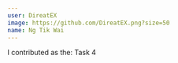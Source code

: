 ```yaml
---
user: DireatEX
image: https://github.com/DireatEX.png?size=50
name: Ng Tik Wai
---
```

I contributed as the: Task 4
